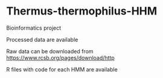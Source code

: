 # Thermus-thermophilus-HHM
Bioinformatics project

Processed data are available

Raw data can be downloaded from https://www.rcsb.org/pages/download/http

R files with code for each HMM are available
